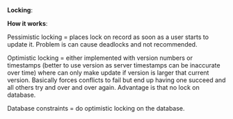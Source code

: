 **Locking**: 

**How it works**: 

Pessimistic locking = places lock on record as soon as a user starts to update it. Problem is can cause deadlocks and not recommended.

Optimistic locking = either implemented with version numbers or timestamps (better to use version as server timestamps can be inaccurate over time) where can only make update if version is larger that current version. Basically forces conflicts to fail but end up having one succeed and all others try and over and over again. Advantage is that no lock on database.

Database constraints = do optimistic locking on the database.